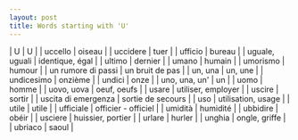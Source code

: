 ```yaml
---
layout: post
title: Words starting with 'U'
---
```

| U | U |
| uccello | oiseau |
| uccidere | tuer |
| ufficio | bureau |
| uguale, uguali | identique, égal |
| ultimo | dernier |
| umano | humain |
| umorismo | humour |
| un rumore di passi | un bruit de pas |
| un, una | un, une |
| undicesimo | onzième |
| undici | onze |
| uno, una, un' | un |
| uomo | homme |
| uovo, uova | oeuf, oeufs |
| usare | utiliser, employer |
| uscire | sortir |
| uscita di emergenza | sortie de secours |
| uso | utilisation, usage |
| utile | utile |
| ufficiale | officier - officiel |
| umidità | humidité |
| ubbidire | obéir |
| usciere | huissier, portier |
| urlare | hurler |
| unghia | ongle, griffe |
| ubriaco | saoul |

